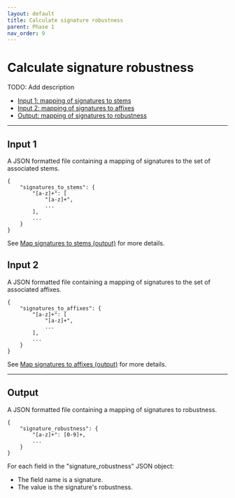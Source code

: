 ```yaml
---
layout: default
title: Calculate signature robustness
parent: Phase 1
nav_order: 9
---
```


# Calculate signature robustness

TODO: Add description

+ [Input 1: mapping of signatures to stems](#input-1)
+ [Input 2: mapping of signatures to affixes](#input-2)
+ [Output: mapping of signatures to robustness](#output)

---

## Input 1

A JSON formatted file containing a mapping of signatures to the set of associated stems.

```
{
    "signatures_to_stems": {
        "[a-z]+": [
            "[a-z]+",
            ...
        ],
        ...
    }
}
```

See [Map signatures to stems (output)](../MapSignaturesToStems.html#output) for more details.

## Input 2

A JSON formatted file containing a mapping of signatures to the set of associated affixes.

```
{
    "signatures_to_affixes": {
        "[a-z]+": [
            "[a-z]+",
            ...
        ],
        ...
    }
}
```

See [Map signatures to affixes (output)](../MapSignaturesToAffixes.html#output) for more details.

---

## Output

A JSON formatted file containing a mapping of signatures to robustness.

```
{
    "signature_robustness": {
        "[a-z]+": [0-9]+,
        ...
    }
}
```

For each field in the "signature_robustness" JSON object:

+ The field name is a signature.
+ The value is the signature's robustness.
